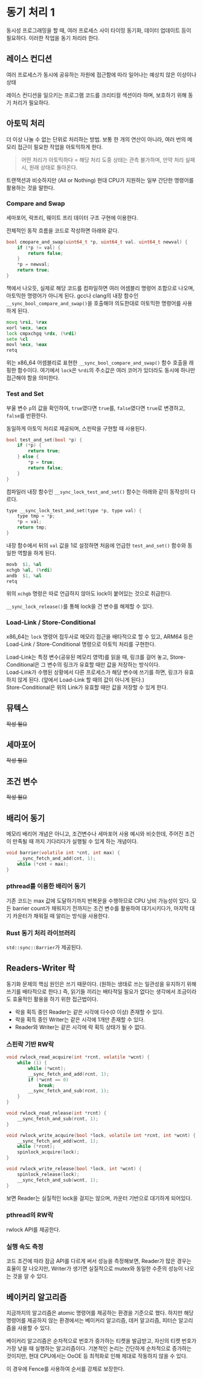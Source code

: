 # 동기 처리 1

동시성 프로그래밍을 할 때, 여러 프로세스 사이 타이밍 동기화, 데이터 업데이트 등이 필요하다. 이러한 작업을 동기 처리라 한다.

## 레이스 컨디션

여러 프로세스가 동시에 공유하는 자원에 접근함에 따라 일어나는 예상치 않은 이상이나 상태

레이스 컨디션을 일으키는 프로그램 코드를 크리티컬 섹션이라 하며, 보호하기 위해 동기 처리가 필요하다.

## 아토믹 처리

더 이상 나눌 수 없는 단위로 처리하는 방법. 보통 한 개의 연산이 아니라, 여러 번의 메모리 접근이 필요한 작업을 아토믹하게 한다.

> 어떤 처리가 아토믹하다 = 해당 처리 도중 상태는 관측 불가하며, 만약 처리 실패 시, 원래 상태로 돌아온다.

트랜잭션과 비슷하지만 (All or Nothing) 현대 CPU가 지원하는 일부 간단한 명령어를 활용하는 것을 말한다.

### Compare and Swap

세마포어, 락프리, 웨이트 프리 데이터 구조 구현에 이용한다.

전체적인 동작 흐름을 코드로 작성하면 아래와 같다.

```c
bool cmopare_and_swap(uint64_t *p, uint64_t val. uint64_t newval) {
    if (*p != val) {
        return false;
    }
    *p = newval;
    return true;
}
```

책에서 나오듯, 실제로 해당 코드를 컴파일하면 여러 어셈블리 명령어 조합으로 나오며, 아토믹한 명령어가 아니게 된다. gcc나 clang의 내장 함수인 `__sync_bool_compare_and_swap()`을 호출해야 의도한대로 아토믹한 명령어를 사용하게 된다.

```asm
movq %rsi, %rax
xorl %ecx, %ecx
lock cmpxchgq %rdx, (%rdi)
sete %cl
movl %ecx, %eax
retq
```

위는 x86_64 어셈블리로 표현한 `__sync_bool_compare_and_swap()` 함수 호출을 래핑한 함수이다. 여기에서 `lock`은 `%rdi`의 주소값은 여러 코어가 있더라도 동시에 하나만 접근해야 함을 의미한다.

### Test and Set

부울 변수 `p`의 값을 확인하여, `true`였다면 `true`를, `false`였다면 `true`로 변경하고, `false`를 반환한다.

동일하게 아토믹 처리로 제공되며, 스핀락을 구현할 때 사용된다.

```c
bool test_and_set(bool *p) {
    if (*p) {
        return true;
    } else {
        *p = true;
        return false;
    }
}
```

컴파일러 내장 함수인 `__sync_lock_test_and_set()` 함수는 아래와 같이 동작성이 다르다.

```c
type __sync_lock_test_and_set(type *p, type val) {
    type tmp = *p;
    *p = val;
    return tmp;
}
```

내장 함수에서 뒤의 `val` 값을 1로 설정하면 처음에 언급한 `test_and_set()` 함수와 동일한 역할을 하게 된다.

```asm
movb  $1, %al
xchgb %al, (%rdi)
andb  $1, %al
retq
```

위의 `xchgb` 명령은 따로 언급하지 않아도 lock이 붙어있는 것으로 취급한다.

`__sync_lock_release()`를 통해 lock을 건 변수를 해제할 수 있다.

### Load-Link / Store-Conditional

x86_64는 `lock` 명령어 접두사로 메모리 접근을 배타적으로 할 수 있고, ARM64 등은 Load-Link / Store-Conditional 명령으로 아토믹 처리를 구현한다.

Load-Link는 특정 변수(공유된 메모리 영역)를 읽을 때, 링크를 걸어 놓고, Store-Conditional은 그 변수의 링크가 유효할 때만 값을 저장하는 방식이다.  
Load-Link가 수행된 상황에서 다른 프로세스가 해당 변수에 쓰기를 하면, 링크가 유효하지 않게 된다. (앞에서 Load-Link 할 때의 값이 아니게 된다.)  
Store-Conditional은 위의 Link가 유효할 때만 값을 저장할 수 있게 한다.

## 뮤텍스

~~작성 필요~~

## 세마포어

~~작성 필요~~

## 조건 변수

~~작성 필요~~

## 배리어 동기

메모리 배리어 개념은 아니고, 조건변수나 세마포어 사용 예시와 비슷한데, 주어진 조건이 만족될 때 까지 기다리다가 실행될 수 있게 하는 개념이다.

```c
void barrier(volatile int *cnt, int max) {
    __sync_fetch_and_add(cnt, 1);
    while (*cnt < max);
}
```

### pthread를 이용한 배리어 동기

기존 코드는 max 값에 도달하기까지 반복문을 수행하므로 CPU 낭비 가능성이 있다. 모든 barrier count가 채워지기 전까지는 조건 변수를 활용하여 대기시키다가, 마지막 대기 카운터가 채워질 때 알리는 방식을 사용한다.

### Rust 동기 처리 라이브러리

`std::sync::Barrier`가 제공된다.

## Readers-Writer 락

동기화 문제의 핵심 원인은 쓰기 때문이다. (원하는 생태로 쓰는 일관성을 유지하기 위해 쓰기를 배타적으로 한다.) 즉, 읽기들 끼리는 배타적일 필요가 없다는 생각에서 조금이라도 효율적인 활용을 하기 위한 접근법이다.

* 락을 획득 중인 Reader는 같은 시각에 다수(0 이상) 존재할 수 있다.
* 락을 획득 중인 Writer는 같은 시각에 1개만 존재할 수 있다.
* Reader와 Writer는 같은 시각에 락 획득 상태가 될 수 없다.

### 스핀락 기반 RW락

```c
void rwlock_read_acquire(int *rcnt, volatile *wcnt) {
    while (1) {
        while (*wcnt);
        __sync_fetch_and_add(rcnt, 1);
        if (*wcnt == 0)
            break;
        __sync_fetch_and_sub(rcnt, 1);
    }
}

void rwlock_read_release(int *rcnt) {
    __sync_fetch_and_sub(rcnt, 1);
}

void rwlock_write_acquire(bool *lock, volatile int *rcnt, int *wcnt) {
    __sync_fetch_and_add(wcnt, 1);
    while (*rcnt);
    spinlock_acquire(lock);
}

void rwlock_write_release(bool *lock, int *wcnt) {
    spinlock_release(lock);
    __sync_fetch_and_sub(wcnt, 1);
}
```

보면 Reader는 실질적인 lock을 걸지는 않으며, 카운터 기반으로 대기하게 되어있다.

### pthread의 RW락

rwlock API를 제공한다.

### 실행 속도 측정

코드 조건에 따라 잠금 API를 다르게 써서 성능을 측정해보면, Reader가 많은 경우는 효율이 잘 나오지만, Writer가 생기면 실질적으로 mutex와 동일한 수준의 성능이 나오는 것을 알 수 있다.

## 베이커리 알고리즘

지금까지의 알고리즘은 atomic 명령어를 제공하는 환경을 기준으로 했다. 하지만 해당 명령어를 제공하지 않는 환경에서는 베이커리 알고리즘, 데커 알고리즘, 피터슨 알고리즘을 사용할 수 있다.

베이커리 알고리즘은 순차적으로 번호가 증가하는 티켓을 발급받고, 자신의 티켓 번호가 가장 낮을 때 실행하는 알고리즘이다. 기본적인 논리는 간단하게 순차적으로 증가하는 것이지만, 현대 CPU에서는 OoOE 등 최적화로 인해 제대로 작동하지 않을 수 있다.

이 경우에 Fence를 사용하여 순서를 강제로 보장한다.
